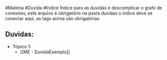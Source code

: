 #Materia #Duvida #Indice 
Índice para as duvidas e descomplicar o grafo de conexões, este arquivo é obrigatório na pasta duvidas o índice deve se conectar aqui, as tags acima são obrigatórias

## Duvidas:
- Tópico 1:
	- [[ME - DuvidaExemplo]]
